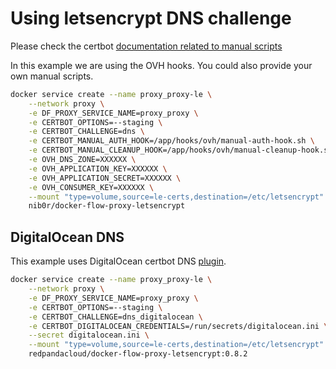 # Using letsencrypt DNS challenge

Please check the certbot [documentation related to manual scripts](https://certbot.eff.org/docs/using.html#pre-and-post-validation-hooks)

In this example we are using the OVH hooks. You could also provide your own manual scripts.

```bash
docker service create --name proxy_proxy-le \
    --network proxy \
    -e DF_PROXY_SERVICE_NAME=proxy_proxy \
    -e CERTBOT_OPTIONS=--staging \
    -e CERTBOT_CHALLENGE=dns \
    -e CERTBOT_MANUAL_AUTH_HOOK=/app/hooks/ovh/manual-auth-hook.sh \
    -e CERTBOT_MANUAL_CLEANUP_HOOK=/app/hooks/ovh/manual-cleanup-hook.sh \
    -e OVH_DNS_ZONE=XXXXXX \
    -e OVH_APPLICATION_KEY=XXXXXX \
    -e OVH_APPLICATION_SECRET=XXXXXX \
    -e OVH_CONSUMER_KEY=XXXXXX \
    --mount "type=volume,source=le-certs,destination=/etc/letsencrypt" \
    nib0r/docker-flow-proxy-letsencrypt
```


## DigitalOcean DNS

This example uses DigitalOcean certbot DNS [plugin](https://certbot-dns-digitalocean.readthedocs.io/en/stable/).

```bash
docker service create --name proxy_proxy-le \
    --network proxy \
    -e DF_PROXY_SERVICE_NAME=proxy_proxy \
    -e CERTBOT_OPTIONS=--staging \
    -e CERTBOT_CHALLENGE=dns_digitalocean \
    -e CERTBOT_DIGITALOCEAN_CREDENTIALS=/run/secrets/digitalocean.ini \
    --secret digitalocean.ini \
    --mount "type=volume,source=le-certs,destination=/etc/letsencrypt" \
    redpandacloud/docker-flow-proxy-letsencrypt:0.8.2
```
